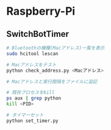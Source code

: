 # Raspberry-Pi

## SwitchBotTimer
```bash
# Bluetoothの機種(Macアドレス)一覧を表示
sudo hcitool lescan

# Macアドレスをテスト
python check_address.py <Macアドレス>

# Macアドレスと実行間隔をファイルに追記

# 既存プロセスをkill
ps aux | grep python
kill <PID>

# タイマーセット
python set_timer.py
```
